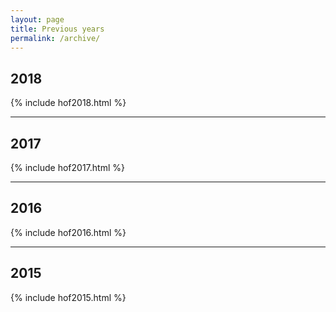 ```yaml
---
layout: page
title: Previous years
permalink: /archive/
---
```


## 2018
{% include hof2018.html %}

<hr>

## 2017
{% include hof2017.html %}

<hr>

## 2016
{% include hof2016.html %}

<hr>

## 2015
{% include hof2015.html %}

